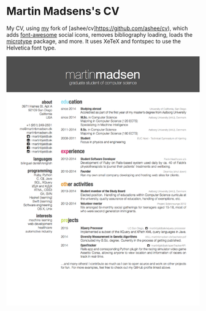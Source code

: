 # Martin Madsens's CV
My CV, using [my](https://github.com/martinbjeldbak/afriggeri-cv) fork of [ashee/cv]https://github.com/ashee/cv), which adds [font-awesome](http://fortawesome.github.io/Font-Awesome/) social icons, removes bibliography loading, loads the [microtype](https://www.ctan.org/pkg/microtype?lang=en) package, and more. It uses XeTeX and fontspec to use the Helvetica font type.

![Sample image of generated PDF file](sample.png)
